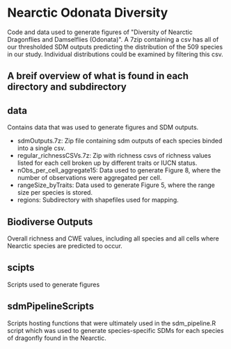 # Nearctic Odonata Diversity

Code and data used to generate figures of "Diversity of Nearctic Dragonflies and Damselflies (Odonata)".
A 7zip containing a csv has all of our thresholded SDM outputs predicting the distribution of the 509 species in our study. Individual distributions could be examined by filtering this csv.

## A breif overview of what is found in each directory and subdirectory

## data
Contains data that was used to generate figures and SDM outputs.
- sdmOutputs.7z: Zip file containing sdm outputs of each species binded into a single csv.
- regular_richnessCSVs.7z: Zip with richness csvs of richness values listed for each cell broken up by different traits or IUCN status.
- nObs_per_cell_aggregate15: Data used to generate Figure 8, where the number of observations were aggregated per cell. 
- rangeSize_byTraits: Data used to generate Figure 5, where the range size per species is stored. 
- regions: Subdirectory with shapefiles used for mapping.

## Biodiverse Outputs
Overall richness and CWE values, including all species and all cells where Nearctic species are predicted to occur.

## scipts
Scripts used to generate figures

## sdmPipelineScripts
Scripts hosting functions that were ultimately used in the sdm_pipeline.R script which was used to generate species-specific SDMs for each species of dragonfly found in the Nearctic. 

